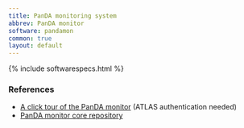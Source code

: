 ```yaml
---
title: PanDA monitoring system
abbrev: PanDA monitor
software: pandamon
common: true
layout: default
---
```


{% include softwarespecs.html %}

### References

- [A click tour of the PanDA monitor](https://docs.google.com/presentation/d/1Sq3OpYPx2g4yk5ia71JvYE4jl3EQRx6Bqykc8XgE778/edit?usp=sharing) (ATLAS authentication needed)
- [PanDA monitor core repository](https://github.com/PanDAWMS/panda-bigmon-core/tree/python3-dev)
